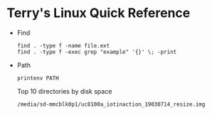 # Terry's Linux Quick Reference

- Find
  ```
  find . -type f -name file.ext
  find . -type f -exec grep "example" '{}' \; -print
  ```
- Path
  ```
  printenv PATH
  ```
  Top 10 directories by disk space
  ```
  /media/sd-mmcblk0p1/uc8100a_iotinaction_19030714_resize.img
  ```
